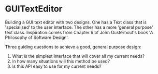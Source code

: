 # GUITextEditor
Building a GUI text editor with two designs. One has a Text class that is 'specialised' to the user interface. The other has a more 'general purpose' text class. Inspiration comes from Chapter 6 of John Ousterhout's book 'A Philosophy of Software Design'.

Three guiding questions to achieve a good, general purpose design:

1. What is the simplest interface that will cover all my current needs?
2. In how many situations will this method be used?
3. Is this API easy to use for my current needs?
